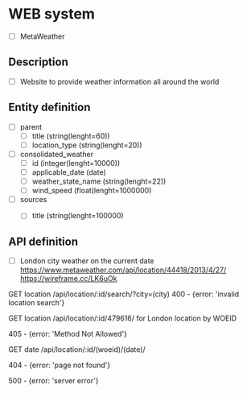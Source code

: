 # WEB system
- [ ] MetaWeather

## Description
- [ ] Website to provide weather information all around the world

## Entity definition
- [ ] parent
    - [ ] title (string(lenght=60))
    - [ ] location_type (string(lenght=20))
- [ ] consolidated_weather
    - [ ] id (integer(lenght=10000))
    - [ ] applicable_date (date)
    - [ ] weather_state_name (string(lenght=22))
    - [ ] wind_speed (float(lenght=1000000)
    
- [ ] sources
    - [ ] title (string(lenght=100000)
    

## API definition
- [ ] London city weather on the current date https://www.metaweather.com/api/location/44418/2013/4/27/
https://wireframe.cc/LK6uOk

GET location /api/location/:id/search/?city=(city) 
400 - {error: 'invalid location search'}

GET location /api/location/:id/479616/ for London location by WOEID



405 - {error: 'Method Not Allowed'}

GET date /api/location/:id/(woeid)/(date)/


404 - {error: 'page not found'}

500 - {error: 'server error'}
